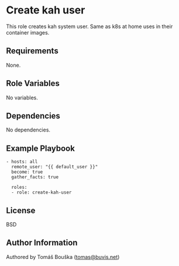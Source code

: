 Create kah user
===============

This role creates kah system user. Same as k8s at home uses in their container images.

Requirements
------------

None.

Role Variables
--------------

No variables.

Dependencies
------------

No dependencies.

Example Playbook
----------------

```
- hosts: all
  remote_user: "{{ default_user }}"
  become: true
  gather_facts: true

  roles:
  - role: create-kah-user
```

License
-------

BSD

Author Information
------------------

Authored by Tomáš Bouška (tomas@buvis.net)
